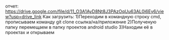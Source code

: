 отчет: https://drive.google.com/file/d/11_O3A1AyD8Nt8J3PAzOqUu63AL0i6Ey6/view?usp=drive_link
Как загрузить: 
1)Переходим в командную строку cmd, прописываем команду git clone ссылка/на/приложение
2)Полученую папку перемещаем в папку проектов android studio
3)Находим её в проектах и открываем
